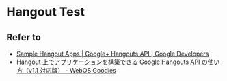 # Hangout Test

## Refer to

* [Sample Hangout Apps  |  Google+ Hangouts API  |  Google Developers](https://developers.google.com/+/hangouts/sample-apps?authuser=1)
* [Hangout 上でアプリケーションを構築できる Google Hangouts API の使い方（v1.1 対応版） - WebOS Goodies](http://webos-goodies.jp/archives/how_to_use_google_hangouts_api_v1_1.html)
